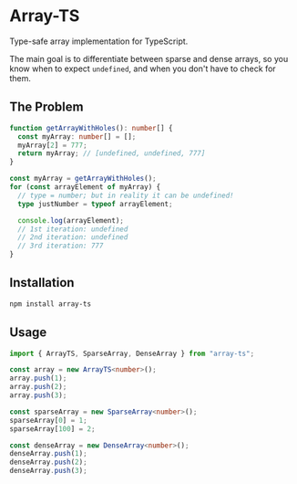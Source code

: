 # Array-TS

Type-safe array implementation for TypeScript.

The main goal is to differentiate between sparse and dense arrays, so you know when to expect `undefined`, and when you don't have to check for them.

## The Problem

```typescript
function getArrayWithHoles(): number[] {
  const myArray: number[] = [];
  myArray[2] = 777;
  return myArray; // [undefined, undefined, 777]
}

const myArray = getArrayWithHoles();
for (const arrayElement of myArray) {
  // type = number; but in reality it can be undefined!
  type justNumber = typeof arrayElement;

  console.log(arrayElement);
  // 1st iteration: undefined
  // 2nd iteration: undefined
  // 3rd iteration: 777
}
```

## Installation

```bash
npm install array-ts
```

## Usage

```typescript
import { ArrayTS, SparseArray, DenseArray } from "array-ts";

const array = new ArrayTS<number>();
array.push(1);
array.push(2);
array.push(3);

const sparseArray = new SparseArray<number>();
sparseArray[0] = 1;
sparseArray[100] = 2;

const denseArray = new DenseArray<number>();
denseArray.push(1);
denseArray.push(2);
denseArray.push(3);
```
